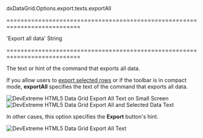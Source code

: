 <!--id-->dxDataGrid.Options.export.texts.exportAll<!--/id-->
===========================================================================
<!--default-->'Export all data'<!--/default-->
<!--type-->String<!--/type-->
===========================================================================

<!--shortDescription-->
The text or hint of the command that exports all data.
<!--/shortDescription-->

<!--fullDescription-->
If you allow users to [export selected rows](/Documentation/ApiReference/UI_Widgets/dxDataGrid/Configuration/export/#allowExportSelectedData) or if the toolbar is in compact mode, **exportAll** specifies the text of the command that exports all data.

![DevExtreme HTML5 Data Grid Export All Text on Small Screen](/Content/images/doc/19_2/DataGrid/export_texts/export_all_on_small_screen.png) ![DevExtreme HTML5 Data Grid Export All and Selected Data Text](/Content/images/doc/19_2/DataGrid/export_texts/export_all_and_selected_data.png)

In other cases, this option specifies the **Export** button's hint.

![DevExtreme HTML5 Data Grid Export All Text](/Content/images/doc/19_2/DataGrid/export_texts/export_all_default.png)

<!--/fullDescription-->